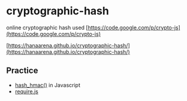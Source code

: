 # cryptographic-hash

online cryptographic hash used [https://code.google.com/p/crypto-js](https://code.google.com/p/crypto-js)

[https://hanaarena.github.io/cryptographic-hash/](https://hanaarena.github.io/cryptographic-hash/)

## Practice

-  [hash_hmac()](http://php.net/manual/en/function.hash-hmac.php) in Javascript
-  [require.js](http://requirejs.org/docs/jquery.html)
